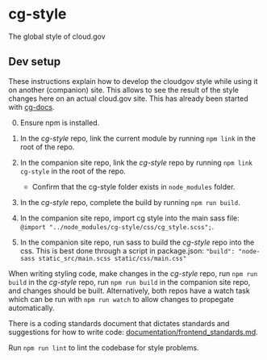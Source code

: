 # cg-style
The global style of cloud.gov

## Dev setup
These instructions explain how to develop the cloudgov style while using it on
another (companion) site. This allows to see the result of the style changes
here on an actual cloud.gov site. This has already been started with [cg-docs](https://github.com/18F/cg-docs/tree/style-initial_setup).

0. Ensure npm is installed.

1. In the *cg-style* repo, link the current module by running `npm link` in the
   root of the repo.

2. In the companion site repo, link the *cg-style* repo by running `npm link
   cg-style` in the root of the repo.
   
   - Confirm that the cg-style folder exists in `node_modules` folder.

3. In the *cg-style* repo, complete the build by running `npm run build`.
4. In the companion site repo, import cg style into the main sass file: `@import "../node_modules/cg-style/css/cg_style.scss";`.
5. In the companion site repo, run sass to build the *cg-style* repo into the
   css. This is best done through a script in package.json: `"build": "node-sass static_src/main.scss static/css/main.css"`

When writing styling code, make changes in the *cg-style* repo, run `npm run build` in the *cg-style* repo, run `npm run build` in the companion site repo, and changes should be built. Alternatively, both repos have a watch task which can be run with `npm run watch` to allow changes to propegate automatically.

There is a coding standards document that dictates standards and suggestions for
how to write code: [documentation/frontend_standards.md](documentation/frontend_standards.md).

Run `npm run lint` to lint the codebase for style problems.
